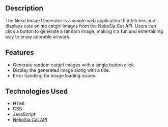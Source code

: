 

## Description
The Neko Image Generator is a simple web application that fetches and displays cute anime catgirl images from the NekoSia Cat API. Users can click a button to generate a random image, making it a fun and entertaining way to enjoy adorable artwork.

## Features
- Generate random catgirl images with a single button click.
- Display the generated image along with a title.
- Error handling for image loading issues.

## Technologies Used
- HTML
- CSS
- JavaScript
- [NekoSia Cat API](https://api.nekosia.cat)
